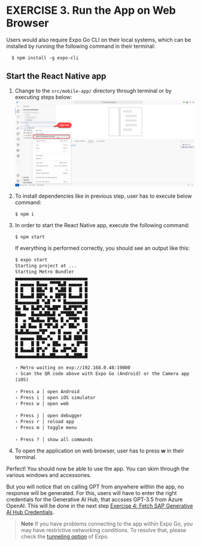 # EXERCISE 3. Run the App on Web Browser

Users would also require Expo Go CLI on their local systems, which can be installed by running the following command in their terminal:

 ```console
   $ npm install -g expo-cli
```

## Start the React Native app

1. Change to the `src/mobile-app/` directory through terminal or by executing steps below:
   ![mobile_app](../assets/integ_terminal_app.png)

2. To install dependencies like in previous step, user has to execute below command:

   ```console
   $ npm i
   ```

3. In order to start the React Native app, execute the following command:

   ```console
   $ npm start
   ```

   If everything is performed correctly, you should see an output like this:

   ```console
   $ expo start
   Starting project at ...
   Starting Metro Bundler
   ▄▄▄▄▄▄▄▄▄▄▄▄▄▄▄▄▄▄▄▄▄▄▄▄▄▄▄
   █ ▄▄▄▄▄ █▄▄▄ ▀▀▀█▄█ ▄▄▄▄▄ █
   █ █   █ ██▄▀ █ ▀▄██ █   █ █
   █ █▄▄▄█ ██▀▄ ▄ ██▀█ █▄▄▄█ █
   █▄▄▄▄▄▄▄█ ▀▄█ ▀ ▀ █▄▄▄▄▄▄▄█
   █▄ █▄ █▄█▀▄▀█▄██▀ █▄█▀█▀▀▄█
   ██▄▄  █▄▄█▄██▄█ ▄▀▀███▄▀▀ █
   █  ▄ ▀█▄█▄▄ █▀█▄ █ ▄▀▀█▀ ██
   █ ▄█ █▄▄ █ ▀█▀▄█ ▄▀ ██▄▀  █
   █▄█▄█▄▄▄▄▀█▀ ▄▄ █ ▄▄▄  ▄▀▄█
   █ ▄▄▄▄▄ ██▄▄▀▄  █ █▄█ ███ █
   █ █   █ █ ▀ ▄ ██▄ ▄  ▄ █▀▀█
   █ █▄▄▄█ █▀▄▀  █▄ ▄█▀▀▄█   █
   █▄▄▄▄▄▄▄█▄█▄▄██▄▄▄▄█▄▄███▄█

   › Metro waiting on exp://192.168.0.48:19000
   › Scan the QR code above with Expo Go (Android) or the Camera app (iOS)

   › Press a │ open Android
   › Press i │ open iOS simulator
   › Press w │ open web

   › Press j │ open debugger
   › Press r │ reload app
   › Press m │ toggle menu

   › Press ? │ show all commands
   ```

4. To open the application on web browser, user has to press **w** in their terminal.


Perfect! You should now be able to use the app. You can skim through the various windows and accessories.

But you will notice that on calling GPT from anywhere within the app, no response will be generated. For this, users will have to enter the right credentials for the Generative AI Hub, that accsses GPT-3.5 from Azure OpenAI. This will be done in the next step [Exercise 4: Fetch SAP Generative AI Hub Credentials](../ex3.4/README.md).

> **Note** If you have problems connecting to the app within Expo Go, you may have restrictive networking conditions. To resolve that, please check the [tunneling option](https://docs.expo.dev/more/expo-cli/#tunneling) of Expo.

